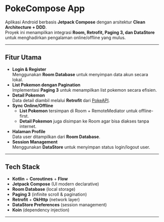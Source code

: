 # PokeCompose App

Aplikasi Android berbasis **Jetpack Compose** dengan arsitektur **Clean Architecture + DDD**.  
Proyek ini menampilkan integrasi **Room, Retrofit, Paging 3, dan DataStore** untuk menghadirkan pengalaman online/offline yang mulus.

---

## Fitur Utama
- **Login & Register**  
  Menggunakan **Room Database** untuk menyimpan data akun secara lokal.  
- **List Pokemon dengan Pagination**  
  Implementasi **Paging 3** untuk menampilkan list pokemon secara efisien.  
- **Detail Pokemon**  
  Data detail diambil melalui **Retrofit** dari [PokeAPI](https://pokeapi.co).  
- **Sync Online/Offline**  
  - **List Pokemon** tersimpan di Room + RemoteMediator untuk offline-first.  
  - **Detail Pokemon** juga disimpan ke Room agar bisa diakses tanpa internet.  
- **Halaman Profile**  
  Data user ditampilkan dari **Room Database**.  
- **Session Management**  
  Menggunakan **DataStore** untuk menyimpan status login/logout user.

---

## Tech Stack
- **Kotlin** + **Coroutines** + **Flow**
- **Jetpack Compose** (UI modern declarative)
- **Room Database** (local storage)
- **Paging 3** (infinite scroll & pagination)
- **Retrofit** + **OkHttp** (network layer)
- **DataStore Preferences** (session management)
- **Koin** (dependency injection)

---
